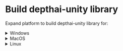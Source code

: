 # Build depthai-unity library

Expand platform to build depthai-unity library for:

<details><summary>Windows</summary>

## Requirements (if you didn't check before)

- Clone the repository to location on your local machine
  ```shell
  git clone https://github.com/luxonis/depthai-unity.git
  ```
- Unity 2021.2.7f

- If you're in Windows 10 you don't need to install anything special to have OAK device up and running.

## Build depthai-unity.dll (Coming soon)

</details>

<details><summary>MacOS</summary>

## Requirements (if you didn't check before)

- Clone the repository to location on your local machine
  ```shell
  git clone https://github.com/luxonis/depthai-unity.git
  ```
- Unity 2021.2.7f

- libusb1 development package (MacOS & Linux only)
  ```shell
  brew install libusb
  ```
- OpenCV 4.5
  ```shell
  brew install opencv@4
  ```

## Build depthai-unity.bundle

- Make sure submodules are updated

  ```shell
  git submodule update --init --recursive
  ```

- Build depthai-core library
  ```shell
  cd depthai-core
  ```
  Configure, build and install
  ```shell
  cmake -S. -Bbuild -D'BUILD_SHARED_LIBS=ON'
  cmake --build build --config Release --parallel 8
  cmake --build build --target install
  ```
- Build depthai-unity bundle

  Open xcode project located on folder xcode/depthai-unity/

  If you don't have Apple developer account, setup `signing certificate` to `Sign to Run Locally`

  Build product (cmd+B)

  Find .bundle file: Product -> Show Build Folder in Finder

  Copy depthai-unity.bundle from Products/Debug/ folder to repository folder OAKForUnity/URP/Assets/Plugins/OAKForUnity/NativePlugin/MacOS/

</details>

<details><summary>Linux</summary>

## Requirements (if you didn't check before)

- Clone the repository to location on your local machine
  ```shell
  git clone https://github.com/luxonis/depthai-unity.git
  ```
- Unity 2021.2.7f

- libusb1 development package (MacOS & Linux only)
  ```shell
  sudo apt install libusb-1.0-0-dev
  ```
- OpenCV 4.5
  ```shell
  sudo apt install libopencv-dev
  ```

## Build libdepthai-unity.so (Coming soon)

  </details>
